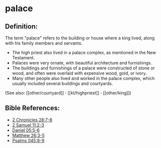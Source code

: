 # palace #

## Definition: ##

The term "palace" refers to the building or house where a king lived, along with his family members and servants.

* The high priest also lived in a palace complex, as mentioned in the New Testament.
* Palaces were very ornate, with beautiful architecture and furnishings.
* The buildings and furnishings of a palace were constructed of stone or wood, and often were overlaid with expensive wood, gold, or ivory.
* Many other people also lived and worked in the palace complex, which usually included several buildings and courtyards.

(See also: [[other/courtyard]] **·** [[kt/highpriest]] **·** [[other/king]])

## Bible References: ##

* [2 Chronicles 28:7-8](en/tn/2ch/help/28/07)
* [2 Samuel 11:2-3](en/tn/2sa/help/11/02)
* [Daniel 05:5-6](en/tn/dan/help/05/05)
* [Matthew 26:3-5](en/tn/mat/help/26/03)
* [Psalms 045:8-9](en/tn/psa/help/45/08)